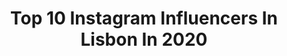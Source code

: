 ---
title: Top 10 Instagram Influencers In Lisbon In 2020
description: >-
  Find top Instagram influencers in Lisbon in 2020. Most popular hashtags: #ootd #fashionblogger #outfit #styleoftheday.
platform: Instagram
profiles:
  - username: "svilar_mile"
    fullname: >-
      MS
    location: "Portugal"
    followers: 151031
    engagement: 976
    commentsToLikes: 0.007334
    id: ck8swh4sie2pv0j78jxbq1rbm
    verified: true
    hashtags: "#hometeam"
  - username: "caro.lina.gil"
    fullname: >-
      Cäro
    location: "Portugal"
    followers: 9858
    engagement: 1403
    commentsToLikes: 0.083617
    id: ck0u0x6rzv5ow0i19vvpq2udd
    verified: false
    hashtags: "#curingcancer, #frontsplit, #stretching, #curingsleep"
  - username: "rubenrpvaz"
    fullname: >-
      ℝ 𝕌 𝔹 𝔼 ℕ  𝕍 𝔸 ℤ
    location: "Portugal"
    followers: 10831
    engagement: 1088
    commentsToLikes: 0.142006
    id: ck6ti80us07rt0j719wtmkxt0
    verified: false
    hashtags: "#london, #lifestyle, #fashion, #classic"
  - username: "catarina.fernandees"
    fullname: >-
      Catarina Fernandes
    location: "Portugal"
    followers: 67545
    engagement: 498
    commentsToLikes: 0.044364
    id: ck1374d9y9pu80i19hpf69j8k
    verified: false
    hashtags: "#looks, #homesweethome, #charlie, #mood"
  - username: "whatever.joana"
    fullname: >-
      Joana Dias
    location: "Portugal"
    followers: 5759
    engagement: 1149
    commentsToLikes: 0.250371
    id: ck0u12aejvj8w0i19k9pnujgn
    verified: false
    hashtags: "#summer, #jijilss20, #throwback, #beachgirl"
  - username: "martinhagomez"
    fullname: >-
      Martinha Gomez
    location: "Portugal"
    followers: 25521
    engagement: 528
    commentsToLikes: 0.232442
    id: ck0tybj33marc0i19b7w37ha9
    verified: false
    hashtags: "#spring, #bridge, #tattoo, #hairstyle"
  - username: "tuliofsazevedo"
    fullname: >-
      Túlio Azevedo
    location: "Portugal"
    followers: 10149
    engagement: 735
    commentsToLikes: 0.130028
    id: ck8t839ruiy5w0j78i6kf2m6t
    verified: false
    hashtags: "#classy, #streetfashion, #fashiondaily, #menstyle"
  - username: "sarapebre"
    fullname: >-
      SARA PEBRE | Influencer
    location: "Portugal"
    followers: 11503
    engagement: 660
    commentsToLikes: 0.346321
    id: ck8szqih6pccn0j78hojrkqe7
    verified: false
    hashtags: "#nortemoda, #fashionaddict, #giveaway, #influencerportugal"
  - username: "tiagosoca"
    fullname: >-
      ©️ Soca
    location: "Portugal"
    followers: 13313
    engagement: 592
    commentsToLikes: 0.307260
    id: ck0ue8m1skqdx0i192httm5zu
    verified: false
    hashtags: "#mosteirodosjeronimos, #waldorwatches, #alltogether, #stayhome"
  - username: "jmigsimoes"
    fullname: >-
      João Miguel Simões
    location: "Portugal"
    followers: 88840
    engagement: 203
    commentsToLikes: 0.054430
    id: ck5zzn4bvc1rj0i1453awqb62
    verified: false
    hashtags: "#euficoemcasa, #isolamento, #not, #iorestoacasa"
---